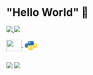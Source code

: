 # "Hello World" 👋

<div>
  <a href="https://github.com/lehandrioli"> 
  <img height="180cm" src="https://">
  <img height="180cm" src="https://">
</div>

<div>
<div style="display: inline_block"><br>
  <img align="center" height="30" width="40" src="https://cdn.jsdelivr.net/gh/devicons/devicon/icons/java/java-original.svg">
  <img align="center" height="30" width="40" src="https://raw.githubusercontent.com/devicons/devicon/master/icons/python/python-original.svg">
<div>

  ##

<div>  
  <a href="https://instagram.com/lehandrioli" target="_blank"><img src="https://img.shields.io/badge/-Instagram-%23E4405F?style=for-the-badge&logo=instagram&logoColor=white" target="_blank"></a>
 	<a href="https://www.linkedin.com/in/leticia-andrioli-b97a4b1ab" target="_blank"><img src="https://img.shields.io/badge/-LinkedIn-%230077B5?style=for-the-badge&logo=linkedin&logoColor=white" target="_blank"></a>
</div>
